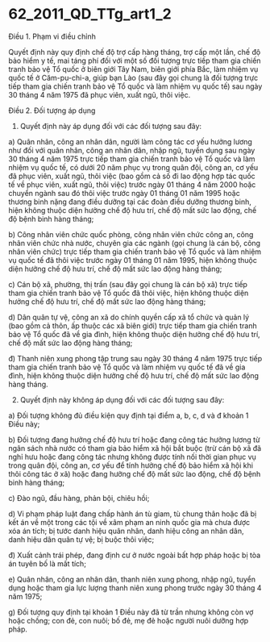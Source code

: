 # 62_2011_QD_TTg_art1_2

Điều 1. Phạm vi điều chỉnh

Quyết định này quy định chế độ trợ cấp hàng tháng, trợ cấp một lần, chế độ bảo hiểm y tế, mai táng phí đối với một số đối tượng trực tiếp tham gia chiến tranh bảo vệ Tổ quốc ở biên giới Tây Nam, biên giới phía Bắc, làm nhiệm vụ quốc tế ở Căm-pu-chi-a, giúp bạn Lào (sau đây gọi chung là đối tượng trực tiếp tham gia chiến tranh bảo vệ Tổ quốc và làm nhiệm vụ quốc tế) sau ngày 30 tháng 4 năm 1975 đã phục viên, xuất ngũ, thôi việc.

Điều 2. Đối tượng áp dụng

1. Quyết định này áp dụng đối với các đối tượng sau đây:

a) Quân nhân, công an nhân dân, người làm công tác cơ yếu hưởng lương như đối với quân nhân, công an nhân dân, nhập ngũ, tuyển dụng sau ngày 30 tháng 4 năm 1975 trực tiếp tham gia chiến tranh bảo vệ Tổ quốc và làm nhiệm vụ quốc tế, có dưới 20 năm phục vụ trong quân đội, công an, cơ yếu đã phục viên, xuất ngũ, thôi việc (bao gồm cả số đi lao động hợp tác quốc tế về phục viên, xuất ngũ, thôi việc) trước ngày 01 tháng 4 năm 2000 hoặc chuyển ngành sau đó thôi việc trước ngày 01 tháng 01 năm 1995 hoặc thương binh nặng đang điều dưỡng tại các đoàn điều dưỡng thương binh, hiện không thuộc diện hưởng chế độ hưu trí, chế độ mất sức lao động, chế độ bệnh binh hàng tháng;

b) Công nhân viên chức quốc phòng, công nhân viên chức công an, công nhân viên chức nhà nước, chuyên gia các ngành (gọi chung là cán bộ, công nhân viên chức) trực tiếp tham gia chiến tranh bảo vệ Tổ quốc và làm nhiệm vụ quốc tế đã thôi việc trước ngày 01 tháng 01 năm 1995, hiện không thuộc diện hưởng chế độ hưu trí, chế độ mất sức lao động hàng tháng;

c) Cán bộ xã, phường, thị trấn (sau đây gọi chung là cán bộ xã) trực tiếp tham gia chiến tranh bảo vệ Tổ quốc đã thôi việc, hiện không thuộc diện hưởng chế độ hưu trí, chế độ mất sức lao động hàng tháng;

d) Dân quân tự vệ, công an xã do chính quyền cấp xã tổ chức và quản lý (bao gồm cả thôn, ấp thuộc các xã biên giới) trực tiếp tham gia chiến tranh bảo vệ Tổ quốc đã về gia đình, hiện không thuộc diện hưởng chế độ hưu trí, chế độ mất sức lao động hàng tháng;

đ) Thanh niên xung phong tập trung sau ngày 30 tháng 4 năm 1975 trực tiếp tham gia chiến tranh bảo vệ Tổ quốc và làm nhiệm vụ quốc tế đã về gia đình, hiện không thuộc diện hưởng chế độ hưu trí, chế độ mất sức lao động hàng tháng.

2. Quyết định này không áp dụng đối với các đối tượng sau đây:

a) Đối tượng không đủ điều kiện quy định tại điểm a, b, c, d và đ khoản 1 Điều này;

b) Đối tượng đang hưởng chế độ hưu trí hoặc đang công tác hưởng lương từ ngân sách nhà nước có tham gia bảo hiểm xã hội bắt buộc (trừ cán bộ xã đã nghỉ hưu hoặc đang công tác nhưng không được tính nối thời gian phục vụ trong quân đội, công an, cơ yếu để tính hưởng chế độ bảo hiểm xã hội khi thôi công tác ở xã) hoặc đang hưởng chế độ mất sức lao động, chế độ bệnh binh hàng tháng;

c) Đào ngũ, đầu hàng, phản bội, chiêu hồi;

d) Vi phạm pháp luật đang chấp hành án tù giam, tù chung thân hoặc đã bị kết án về một trong các tội về xâm phạm an ninh quốc gia mà chưa được xóa án tích; bị tước danh hiệu quân nhân, danh hiệu công an nhân dân, danh hiệu dân quân tự vệ; bị buộc thôi việc;

đ) Xuất cảnh trái phép, đang định cư ở nước ngoài bất hợp pháp hoặc bị tòa án tuyên bố là mất tích;

e) Quân nhân, công an nhân dân, thanh niên xung phong, nhập ngũ, tuyển dụng hoặc tham gia lực lượng thanh niên xung phong trước ngày 30 tháng 4 năm 1975;

g) Đối tượng quy định tại khoản 1 Điều này đã từ trần nhưng không còn vợ hoặc chồng; con đẻ, con nuôi; bố đẻ, mẹ đẻ hoặc người nuôi dưỡng hợp pháp.
